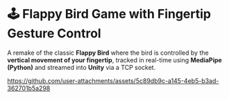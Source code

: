 # 🕹️ Flappy Bird Game with Fingertip Gesture Control

A remake of the classic **Flappy Bird** where the bird is controlled by the **vertical movement of your fingertip**, tracked in real-time using **MediaPipe (Python)** and streamed into **Unity** via a TCP socket.


https://github.com/user-attachments/assets/5c89db9c-a145-4eb5-b3ad-362701b5a298

